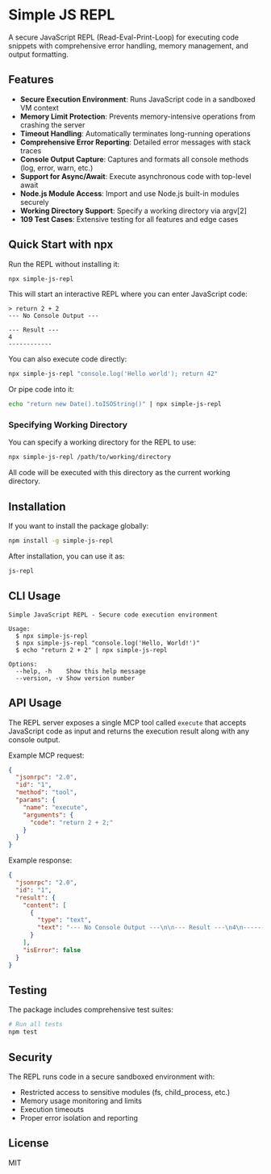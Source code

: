 # Simple JS REPL

A secure JavaScript REPL (Read-Eval-Print-Loop) for executing code snippets with comprehensive error handling, memory management, and output formatting.

## Features

- **Secure Execution Environment**: Runs JavaScript code in a sandboxed VM context
- **Memory Limit Protection**: Prevents memory-intensive operations from crashing the server
- **Timeout Handling**: Automatically terminates long-running operations
- **Comprehensive Error Reporting**: Detailed error messages with stack traces
- **Console Output Capture**: Captures and formats all console methods (log, error, warn, etc.)
- **Support for Async/Await**: Execute asynchronous code with top-level await
- **Node.js Module Access**: Import and use Node.js built-in modules securely
- **Working Directory Support**: Specify a working directory via argv[2]
- **109 Test Cases**: Extensive testing for all features and edge cases

## Quick Start with npx

Run the REPL without installing it:

```bash
npx simple-js-repl
```

This will start an interactive REPL where you can enter JavaScript code:

```
> return 2 + 2
--- No Console Output ---

--- Result ---
4
------------
```

You can also execute code directly:

```bash
npx simple-js-repl "console.log('Hello world'); return 42"
```

Or pipe code into it:

```bash
echo "return new Date().toISOString()" | npx simple-js-repl
```

### Specifying Working Directory

You can specify a working directory for the REPL to use:

```bash
npx simple-js-repl /path/to/working/directory
```

All code will be executed with this directory as the current working directory.

## Installation

If you want to install the package globally:

```bash
npm install -g simple-js-repl
```

After installation, you can use it as:

```bash
js-repl
```

## CLI Usage

```
Simple JavaScript REPL - Secure code execution environment

Usage:
  $ npx simple-js-repl
  $ npx simple-js-repl "console.log('Hello, World!')"
  $ echo "return 2 + 2" | npx simple-js-repl

Options:
  --help, -h    Show this help message
  --version, -v Show version number
```

## API Usage

The REPL server exposes a single MCP tool called `execute` that accepts JavaScript code as input and returns the execution result along with any console output.

Example MCP request:

```json
{
  "jsonrpc": "2.0",
  "id": "1",
  "method": "tool",
  "params": {
    "name": "execute",
    "arguments": {
      "code": "return 2 + 2;"
    }
  }
}
```

Example response:

```json
{
  "jsonrpc": "2.0",
  "id": "1",
  "result": {
    "content": [
      {
        "type": "text",
        "text": "--- No Console Output ---\n\n--- Result ---\n4\n------------"
      }
    ],
    "isError": false
  }
}
```

## Testing

The package includes comprehensive test suites:

```bash
# Run all tests
npm test
```

## Security

The REPL runs code in a secure sandboxed environment with:

- Restricted access to sensitive modules (fs, child_process, etc.)
- Memory usage monitoring and limits
- Execution timeouts
- Proper error isolation and reporting

## License

MIT
